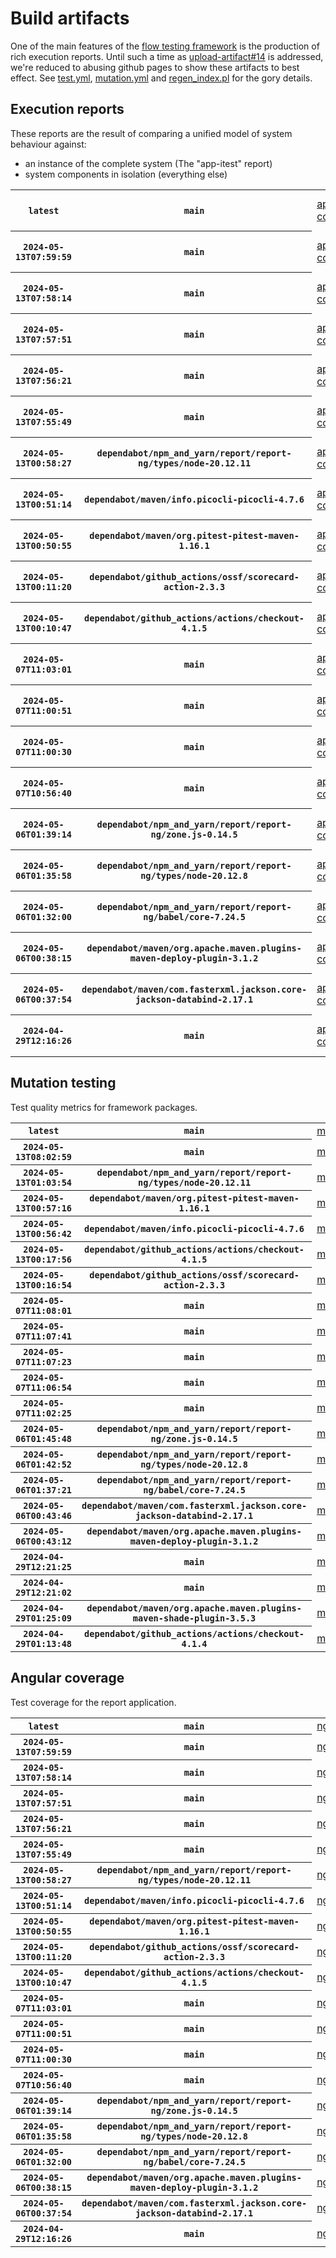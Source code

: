 # Build artifacts

One of the main features of the [flow testing framework](https://github.com/Mastercard/flow) is the production of rich execution reports.
Until such a time as [upload-artifact#14](https://github.com/actions/upload-artifact/issues/14) is addressed, we're reduced to abusing github pages to show these artifacts to best effect.
See [test.yml](https://github.com/Mastercard/flow/blob/main/.github/workflows/test.yml), [mutation.yml](https://github.com/Mastercard/flow/blob/main/.github/workflows/mutation.yml) and [regen_index.pl](https://github.com/Mastercard/flow/blob/pages/regen_index.pl) for the gory details.

## Execution reports

These reports are the result of comparing a unified model of system behaviour against:
 * an instance of the complete system (The "app-itest" report)
 * system components in isolation (everything else)

<!-- start:execution -->
<table>
	<tbody>
		<tr> <th><code>latest</code></th>
			 <th><code>main</code></th>
			<td><a href="execution/latest/app-core/target/mctf/latest/index.html">app-core</a></td>
			<td><a href="execution/latest/app-histogram/target/mctf/latest/index.html">app-histogram</a></td>
			<td><a href="execution/latest/app-itest/target/mctf/latest/index.html">app-itest</a></td>
			<td><a href="execution/latest/app-queue/target/mctf/latest/index.html">app-queue</a></td>
			<td><a href="execution/latest/app-store/target/mctf/latest/index.html">app-store</a></td>
			<td><a href="execution/latest/app-ui/target/mctf/latest/index.html">app-ui</a></td>
			<td><a href="execution/latest/app-web-ui/target/mctf/latest/index.html">app-web-ui</a></td>
		</tr>
		<tr> <th><code>2024-05-13T07:59:59</code></th>
			 <th><code>main</code></th>
			<td><a href="execution/1715587199/app-core/target/mctf/latest/index.html">app-core</a></td>
			<td><a href="execution/1715587199/app-histogram/target/mctf/latest/index.html">app-histogram</a></td>
			<td><a href="execution/1715587199/app-itest/target/mctf/latest/index.html">app-itest</a></td>
			<td><a href="execution/1715587199/app-queue/target/mctf/latest/index.html">app-queue</a></td>
			<td><a href="execution/1715587199/app-store/target/mctf/latest/index.html">app-store</a></td>
			<td><a href="execution/1715587199/app-ui/target/mctf/latest/index.html">app-ui</a></td>
			<td><a href="execution/1715587199/app-web-ui/target/mctf/latest/index.html">app-web-ui</a></td>
		</tr>
		<tr> <th><code>2024-05-13T07:58:14</code></th>
			 <th><code>main</code></th>
			<td><a href="execution/1715587094/app-core/target/mctf/latest/index.html">app-core</a></td>
			<td><a href="execution/1715587094/app-histogram/target/mctf/latest/index.html">app-histogram</a></td>
			<td><a href="execution/1715587094/app-itest/target/mctf/latest/index.html">app-itest</a></td>
			<td><a href="execution/1715587094/app-queue/target/mctf/latest/index.html">app-queue</a></td>
			<td><a href="execution/1715587094/app-store/target/mctf/latest/index.html">app-store</a></td>
			<td><a href="execution/1715587094/app-ui/target/mctf/latest/index.html">app-ui</a></td>
			<td><a href="execution/1715587094/app-web-ui/target/mctf/latest/index.html">app-web-ui</a></td>
		</tr>
		<tr> <th><code>2024-05-13T07:57:51</code></th>
			 <th><code>main</code></th>
			<td><a href="execution/1715587071/app-core/target/mctf/latest/index.html">app-core</a></td>
			<td><a href="execution/1715587071/app-histogram/target/mctf/latest/index.html">app-histogram</a></td>
			<td><a href="execution/1715587071/app-itest/target/mctf/latest/index.html">app-itest</a></td>
			<td><a href="execution/1715587071/app-queue/target/mctf/latest/index.html">app-queue</a></td>
			<td><a href="execution/1715587071/app-store/target/mctf/latest/index.html">app-store</a></td>
			<td><a href="execution/1715587071/app-ui/target/mctf/latest/index.html">app-ui</a></td>
			<td><a href="execution/1715587071/app-web-ui/target/mctf/latest/index.html">app-web-ui</a></td>
		</tr>
		<tr> <th><code>2024-05-13T07:56:21</code></th>
			 <th><code>main</code></th>
			<td><a href="execution/1715586981/app-core/target/mctf/latest/index.html">app-core</a></td>
			<td><a href="execution/1715586981/app-histogram/target/mctf/latest/index.html">app-histogram</a></td>
			<td><a href="execution/1715586981/app-itest/target/mctf/latest/index.html">app-itest</a></td>
			<td><a href="execution/1715586981/app-queue/target/mctf/latest/index.html">app-queue</a></td>
			<td><a href="execution/1715586981/app-store/target/mctf/latest/index.html">app-store</a></td>
			<td><a href="execution/1715586981/app-ui/target/mctf/latest/index.html">app-ui</a></td>
			<td><a href="execution/1715586981/app-web-ui/target/mctf/latest/index.html">app-web-ui</a></td>
		</tr>
		<tr> <th><code>2024-05-13T07:55:49</code></th>
			 <th><code>main</code></th>
			<td><a href="execution/1715586949/app-core/target/mctf/latest/index.html">app-core</a></td>
			<td><a href="execution/1715586949/app-histogram/target/mctf/latest/index.html">app-histogram</a></td>
			<td><a href="execution/1715586949/app-itest/target/mctf/latest/index.html">app-itest</a></td>
			<td><a href="execution/1715586949/app-queue/target/mctf/latest/index.html">app-queue</a></td>
			<td><a href="execution/1715586949/app-store/target/mctf/latest/index.html">app-store</a></td>
			<td><a href="execution/1715586949/app-ui/target/mctf/latest/index.html">app-ui</a></td>
			<td><a href="execution/1715586949/app-web-ui/target/mctf/latest/index.html">app-web-ui</a></td>
		</tr>
		<tr> <th><code>2024-05-13T00:58:27</code></th>
			 <th><code>dependabot/npm_and_yarn/report/report-ng/types/node-20.12.11</code></th>
			<td><a href="execution/1715561907/app-core/target/mctf/latest/index.html">app-core</a></td>
			<td><a href="execution/1715561907/app-histogram/target/mctf/latest/index.html">app-histogram</a></td>
			<td><a href="execution/1715561907/app-itest/target/mctf/latest/index.html">app-itest</a></td>
			<td><a href="execution/1715561907/app-queue/target/mctf/latest/index.html">app-queue</a></td>
			<td><a href="execution/1715561907/app-store/target/mctf/latest/index.html">app-store</a></td>
			<td><a href="execution/1715561907/app-ui/target/mctf/latest/index.html">app-ui</a></td>
			<td><a href="execution/1715561907/app-web-ui/target/mctf/latest/index.html">app-web-ui</a></td>
		</tr>
		<tr> <th><code>2024-05-13T00:51:14</code></th>
			 <th><code>dependabot/maven/info.picocli-picocli-4.7.6</code></th>
			<td><a href="execution/1715561474/app-core/target/mctf/latest/index.html">app-core</a></td>
			<td><a href="execution/1715561474/app-histogram/target/mctf/latest/index.html">app-histogram</a></td>
			<td><a href="execution/1715561474/app-itest/target/mctf/latest/index.html">app-itest</a></td>
			<td><a href="execution/1715561474/app-queue/target/mctf/latest/index.html">app-queue</a></td>
			<td><a href="execution/1715561474/app-store/target/mctf/latest/index.html">app-store</a></td>
			<td><a href="execution/1715561474/app-ui/target/mctf/latest/index.html">app-ui</a></td>
			<td><a href="execution/1715561474/app-web-ui/target/mctf/latest/index.html">app-web-ui</a></td>
		</tr>
		<tr> <th><code>2024-05-13T00:50:55</code></th>
			 <th><code>dependabot/maven/org.pitest-pitest-maven-1.16.1</code></th>
			<td><a href="execution/1715561455/app-core/target/mctf/latest/index.html">app-core</a></td>
			<td><a href="execution/1715561455/app-histogram/target/mctf/latest/index.html">app-histogram</a></td>
			<td><a href="execution/1715561455/app-itest/target/mctf/latest/index.html">app-itest</a></td>
			<td><a href="execution/1715561455/app-queue/target/mctf/latest/index.html">app-queue</a></td>
			<td><a href="execution/1715561455/app-store/target/mctf/latest/index.html">app-store</a></td>
			<td><a href="execution/1715561455/app-ui/target/mctf/latest/index.html">app-ui</a></td>
			<td><a href="execution/1715561455/app-web-ui/target/mctf/latest/index.html">app-web-ui</a></td>
		</tr>
		<tr> <th><code>2024-05-13T00:11:20</code></th>
			 <th><code>dependabot/github_actions/ossf/scorecard-action-2.3.3</code></th>
			<td><a href="execution/1715559080/app-core/target/mctf/latest/index.html">app-core</a></td>
			<td><a href="execution/1715559080/app-histogram/target/mctf/latest/index.html">app-histogram</a></td>
			<td><a href="execution/1715559080/app-itest/target/mctf/latest/index.html">app-itest</a></td>
			<td><a href="execution/1715559080/app-queue/target/mctf/latest/index.html">app-queue</a></td>
			<td><a href="execution/1715559080/app-store/target/mctf/latest/index.html">app-store</a></td>
			<td><a href="execution/1715559080/app-ui/target/mctf/latest/index.html">app-ui</a></td>
			<td><a href="execution/1715559080/app-web-ui/target/mctf/latest/index.html">app-web-ui</a></td>
		</tr>
		<tr> <th><code>2024-05-13T00:10:47</code></th>
			 <th><code>dependabot/github_actions/actions/checkout-4.1.5</code></th>
			<td><a href="execution/1715559047/app-core/target/mctf/latest/index.html">app-core</a></td>
			<td><a href="execution/1715559047/app-histogram/target/mctf/latest/index.html">app-histogram</a></td>
			<td><a href="execution/1715559047/app-itest/target/mctf/latest/index.html">app-itest</a></td>
			<td><a href="execution/1715559047/app-queue/target/mctf/latest/index.html">app-queue</a></td>
			<td><a href="execution/1715559047/app-store/target/mctf/latest/index.html">app-store</a></td>
			<td><a href="execution/1715559047/app-ui/target/mctf/latest/index.html">app-ui</a></td>
			<td><a href="execution/1715559047/app-web-ui/target/mctf/latest/index.html">app-web-ui</a></td>
		</tr>
		<tr> <th><code>2024-05-07T11:03:01</code></th>
			 <th><code>main</code></th>
			<td><a href="execution/1715079781/app-core/target/mctf/latest/index.html">app-core</a></td>
			<td><a href="execution/1715079781/app-histogram/target/mctf/latest/index.html">app-histogram</a></td>
			<td><a href="execution/1715079781/app-itest/target/mctf/latest/index.html">app-itest</a></td>
			<td><a href="execution/1715079781/app-queue/target/mctf/latest/index.html">app-queue</a></td>
			<td><a href="execution/1715079781/app-store/target/mctf/latest/index.html">app-store</a></td>
			<td><a href="execution/1715079781/app-ui/target/mctf/latest/index.html">app-ui</a></td>
			<td><a href="execution/1715079781/app-web-ui/target/mctf/latest/index.html">app-web-ui</a></td>
		</tr>
		<tr> <th><code>2024-05-07T11:00:51</code></th>
			 <th><code>main</code></th>
			<td><a href="execution/1715079651/app-core/target/mctf/latest/index.html">app-core</a></td>
			<td><a href="execution/1715079651/app-histogram/target/mctf/latest/index.html">app-histogram</a></td>
			<td><a href="execution/1715079651/app-itest/target/mctf/latest/index.html">app-itest</a></td>
			<td><a href="execution/1715079651/app-queue/target/mctf/latest/index.html">app-queue</a></td>
			<td><a href="execution/1715079651/app-store/target/mctf/latest/index.html">app-store</a></td>
			<td><a href="execution/1715079651/app-ui/target/mctf/latest/index.html">app-ui</a></td>
			<td><a href="execution/1715079651/app-web-ui/target/mctf/latest/index.html">app-web-ui</a></td>
		</tr>
		<tr> <th><code>2024-05-07T11:00:30</code></th>
			 <th><code>main</code></th>
			<td><a href="execution/1715079630/app-core/target/mctf/latest/index.html">app-core</a></td>
			<td><a href="execution/1715079630/app-histogram/target/mctf/latest/index.html">app-histogram</a></td>
			<td><a href="execution/1715079630/app-itest/target/mctf/latest/index.html">app-itest</a></td>
			<td><a href="execution/1715079630/app-queue/target/mctf/latest/index.html">app-queue</a></td>
			<td><a href="execution/1715079630/app-store/target/mctf/latest/index.html">app-store</a></td>
			<td><a href="execution/1715079630/app-ui/target/mctf/latest/index.html">app-ui</a></td>
			<td><a href="execution/1715079630/app-web-ui/target/mctf/latest/index.html">app-web-ui</a></td>
		</tr>
		<tr> <th><code>2024-05-07T10:56:40</code></th>
			 <th><code>main</code></th>
			<td><a href="execution/1715079400/app-core/target/mctf/latest/index.html">app-core</a></td>
			<td><a href="execution/1715079400/app-histogram/target/mctf/latest/index.html">app-histogram</a></td>
			<td><a href="execution/1715079400/app-itest/target/mctf/latest/index.html">app-itest</a></td>
			<td><a href="execution/1715079400/app-queue/target/mctf/latest/index.html">app-queue</a></td>
			<td><a href="execution/1715079400/app-store/target/mctf/latest/index.html">app-store</a></td>
			<td><a href="execution/1715079400/app-ui/target/mctf/latest/index.html">app-ui</a></td>
			<td><a href="execution/1715079400/app-web-ui/target/mctf/latest/index.html">app-web-ui</a></td>
		</tr>
		<tr> <th><code>2024-05-06T01:39:14</code></th>
			 <th><code>dependabot/npm_and_yarn/report/report-ng/zone.js-0.14.5</code></th>
			<td><a href="execution/1714959554/app-core/target/mctf/latest/index.html">app-core</a></td>
			<td><a href="execution/1714959554/app-histogram/target/mctf/latest/index.html">app-histogram</a></td>
			<td><a href="execution/1714959554/app-itest/target/mctf/latest/index.html">app-itest</a></td>
			<td><a href="execution/1714959554/app-queue/target/mctf/latest/index.html">app-queue</a></td>
			<td><a href="execution/1714959554/app-store/target/mctf/latest/index.html">app-store</a></td>
			<td><a href="execution/1714959554/app-ui/target/mctf/latest/index.html">app-ui</a></td>
			<td><a href="execution/1714959554/app-web-ui/target/mctf/latest/index.html">app-web-ui</a></td>
		</tr>
		<tr> <th><code>2024-05-06T01:35:58</code></th>
			 <th><code>dependabot/npm_and_yarn/report/report-ng/types/node-20.12.8</code></th>
			<td><a href="execution/1714959358/app-core/target/mctf/latest/index.html">app-core</a></td>
			<td><a href="execution/1714959358/app-histogram/target/mctf/latest/index.html">app-histogram</a></td>
			<td><a href="execution/1714959358/app-itest/target/mctf/latest/index.html">app-itest</a></td>
			<td><a href="execution/1714959358/app-queue/target/mctf/latest/index.html">app-queue</a></td>
			<td><a href="execution/1714959358/app-store/target/mctf/latest/index.html">app-store</a></td>
			<td><a href="execution/1714959358/app-ui/target/mctf/latest/index.html">app-ui</a></td>
			<td><a href="execution/1714959358/app-web-ui/target/mctf/latest/index.html">app-web-ui</a></td>
		</tr>
		<tr> <th><code>2024-05-06T01:32:00</code></th>
			 <th><code>dependabot/npm_and_yarn/report/report-ng/babel/core-7.24.5</code></th>
			<td><a href="execution/1714959120/app-core/target/mctf/latest/index.html">app-core</a></td>
			<td><a href="execution/1714959120/app-histogram/target/mctf/latest/index.html">app-histogram</a></td>
			<td><a href="execution/1714959120/app-itest/target/mctf/latest/index.html">app-itest</a></td>
			<td><a href="execution/1714959120/app-queue/target/mctf/latest/index.html">app-queue</a></td>
			<td><a href="execution/1714959120/app-store/target/mctf/latest/index.html">app-store</a></td>
			<td><a href="execution/1714959120/app-ui/target/mctf/latest/index.html">app-ui</a></td>
			<td><a href="execution/1714959120/app-web-ui/target/mctf/latest/index.html">app-web-ui</a></td>
		</tr>
		<tr> <th><code>2024-05-06T00:38:15</code></th>
			 <th><code>dependabot/maven/org.apache.maven.plugins-maven-deploy-plugin-3.1.2</code></th>
			<td><a href="execution/1714955895/app-core/target/mctf/latest/index.html">app-core</a></td>
			<td><a href="execution/1714955895/app-histogram/target/mctf/latest/index.html">app-histogram</a></td>
			<td><a href="execution/1714955895/app-itest/target/mctf/latest/index.html">app-itest</a></td>
			<td><a href="execution/1714955895/app-queue/target/mctf/latest/index.html">app-queue</a></td>
			<td><a href="execution/1714955895/app-store/target/mctf/latest/index.html">app-store</a></td>
			<td><a href="execution/1714955895/app-ui/target/mctf/latest/index.html">app-ui</a></td>
			<td><a href="execution/1714955895/app-web-ui/target/mctf/latest/index.html">app-web-ui</a></td>
		</tr>
		<tr> <th><code>2024-05-06T00:37:54</code></th>
			 <th><code>dependabot/maven/com.fasterxml.jackson.core-jackson-databind-2.17.1</code></th>
			<td><a href="execution/1714955874/app-core/target/mctf/latest/index.html">app-core</a></td>
			<td><a href="execution/1714955874/app-histogram/target/mctf/latest/index.html">app-histogram</a></td>
			<td><a href="execution/1714955874/app-itest/target/mctf/latest/index.html">app-itest</a></td>
			<td><a href="execution/1714955874/app-queue/target/mctf/latest/index.html">app-queue</a></td>
			<td><a href="execution/1714955874/app-store/target/mctf/latest/index.html">app-store</a></td>
			<td><a href="execution/1714955874/app-ui/target/mctf/latest/index.html">app-ui</a></td>
			<td><a href="execution/1714955874/app-web-ui/target/mctf/latest/index.html">app-web-ui</a></td>
		</tr>
		<tr> <th><code>2024-04-29T12:16:26</code></th>
			 <th><code>main</code></th>
			<td><a href="execution/1714392986/app-core/target/mctf/latest/index.html">app-core</a></td>
			<td><a href="execution/1714392986/app-histogram/target/mctf/latest/index.html">app-histogram</a></td>
			<td><a href="execution/1714392986/app-itest/target/mctf/latest/index.html">app-itest</a></td>
			<td><a href="execution/1714392986/app-queue/target/mctf/latest/index.html">app-queue</a></td>
			<td><a href="execution/1714392986/app-store/target/mctf/latest/index.html">app-store</a></td>
			<td><a href="execution/1714392986/app-ui/target/mctf/latest/index.html">app-ui</a></td>
			<td><a href="execution/1714392986/app-web-ui/target/mctf/latest/index.html">app-web-ui</a></td>
		</tr>
	</tbody>
</table>
<!-- end:execution -->

## Mutation testing

Test quality metrics for framework packages.

<!-- start:mutation -->
<table>
	<tbody>
		<tr> <th><code>latest</code></th>
			 <th><code>main</code></th>
			<td><a href="mutation/latest/mutation_report/index.html">mutation</a></td>
		</tr>
		<tr> <th><code>2024-05-13T08:02:59</code></th>
			 <th><code>main</code></th>
			<td><a href="mutation/1715587379/mutation_report/index.html">mutation</a></td>
		</tr>
		<tr> <th><code>2024-05-13T01:03:54</code></th>
			 <th><code>dependabot/npm_and_yarn/report/report-ng/types/node-20.12.11</code></th>
			<td><a href="mutation/1715562234/mutation_report/index.html">mutation</a></td>
		</tr>
		<tr> <th><code>2024-05-13T00:57:16</code></th>
			 <th><code>dependabot/maven/org.pitest-pitest-maven-1.16.1</code></th>
			<td><a href="mutation/1715561836/mutation_report/index.html">mutation</a></td>
		</tr>
		<tr> <th><code>2024-05-13T00:56:42</code></th>
			 <th><code>dependabot/maven/info.picocli-picocli-4.7.6</code></th>
			<td><a href="mutation/1715561802/mutation_report/index.html">mutation</a></td>
		</tr>
		<tr> <th><code>2024-05-13T00:17:56</code></th>
			 <th><code>dependabot/github_actions/actions/checkout-4.1.5</code></th>
			<td><a href="mutation/1715559476/mutation_report/index.html">mutation</a></td>
		</tr>
		<tr> <th><code>2024-05-13T00:16:54</code></th>
			 <th><code>dependabot/github_actions/ossf/scorecard-action-2.3.3</code></th>
			<td><a href="mutation/1715559414/mutation_report/index.html">mutation</a></td>
		</tr>
		<tr> <th><code>2024-05-07T11:08:01</code></th>
			 <th><code>main</code></th>
			<td><a href="mutation/1715080081/mutation_report/index.html">mutation</a></td>
		</tr>
		<tr> <th><code>2024-05-07T11:07:41</code></th>
			 <th><code>main</code></th>
			<td><a href="mutation/1715080061/mutation_report/index.html">mutation</a></td>
		</tr>
		<tr> <th><code>2024-05-07T11:07:23</code></th>
			 <th><code>main</code></th>
			<td><a href="mutation/1715080043/mutation_report/index.html">mutation</a></td>
		</tr>
		<tr> <th><code>2024-05-07T11:06:54</code></th>
			 <th><code>main</code></th>
			<td><a href="mutation/1715080014/mutation_report/index.html">mutation</a></td>
		</tr>
		<tr> <th><code>2024-05-07T11:02:25</code></th>
			 <th><code>main</code></th>
			<td><a href="mutation/1715079745/mutation_report/index.html">mutation</a></td>
		</tr>
		<tr> <th><code>2024-05-06T01:45:48</code></th>
			 <th><code>dependabot/npm_and_yarn/report/report-ng/zone.js-0.14.5</code></th>
			<td><a href="mutation/1714959948/mutation_report/index.html">mutation</a></td>
		</tr>
		<tr> <th><code>2024-05-06T01:42:52</code></th>
			 <th><code>dependabot/npm_and_yarn/report/report-ng/types/node-20.12.8</code></th>
			<td><a href="mutation/1714959772/mutation_report/index.html">mutation</a></td>
		</tr>
		<tr> <th><code>2024-05-06T01:37:21</code></th>
			 <th><code>dependabot/npm_and_yarn/report/report-ng/babel/core-7.24.5</code></th>
			<td><a href="mutation/1714959441/mutation_report/index.html">mutation</a></td>
		</tr>
		<tr> <th><code>2024-05-06T00:43:46</code></th>
			 <th><code>dependabot/maven/com.fasterxml.jackson.core-jackson-databind-2.17.1</code></th>
			<td><a href="mutation/1714956226/mutation_report/index.html">mutation</a></td>
		</tr>
		<tr> <th><code>2024-05-06T00:43:12</code></th>
			 <th><code>dependabot/maven/org.apache.maven.plugins-maven-deploy-plugin-3.1.2</code></th>
			<td><a href="mutation/1714956192/mutation_report/index.html">mutation</a></td>
		</tr>
		<tr> <th><code>2024-04-29T12:21:25</code></th>
			 <th><code>main</code></th>
			<td><a href="mutation/1714393285/mutation_report/index.html">mutation</a></td>
		</tr>
		<tr> <th><code>2024-04-29T12:21:02</code></th>
			 <th><code>main</code></th>
			<td><a href="mutation/1714393262/mutation_report/index.html">mutation</a></td>
		</tr>
		<tr> <th><code>2024-04-29T01:25:09</code></th>
			 <th><code>dependabot/maven/org.apache.maven.plugins-maven-shade-plugin-3.5.3</code></th>
			<td><a href="mutation/1714353909/mutation_report/index.html">mutation</a></td>
		</tr>
		<tr> <th><code>2024-04-29T01:13:48</code></th>
			 <th><code>dependabot/github_actions/actions/checkout-4.1.4</code></th>
			<td><a href="mutation/1714353228/mutation_report/index.html">mutation</a></td>
		</tr>
	</tbody>
</table>
<!-- end:mutation -->

## Angular coverage

Test coverage for the report application.

<!-- start:ng_coverage -->
<table>
	<tbody>
		<tr> <th><code>latest</code></th>
			 <th><code>main</code></th>
			<td><a href="ng_coverage/latest/report/index.html">ng_coverage</a></td>
		</tr>
		<tr> <th><code>2024-05-13T07:59:59</code></th>
			 <th><code>main</code></th>
			<td><a href="ng_coverage/1715587199/report/index.html">ng_coverage</a></td>
		</tr>
		<tr> <th><code>2024-05-13T07:58:14</code></th>
			 <th><code>main</code></th>
			<td><a href="ng_coverage/1715587094/report/index.html">ng_coverage</a></td>
		</tr>
		<tr> <th><code>2024-05-13T07:57:51</code></th>
			 <th><code>main</code></th>
			<td><a href="ng_coverage/1715587071/report/index.html">ng_coverage</a></td>
		</tr>
		<tr> <th><code>2024-05-13T07:56:21</code></th>
			 <th><code>main</code></th>
			<td><a href="ng_coverage/1715586981/report/index.html">ng_coverage</a></td>
		</tr>
		<tr> <th><code>2024-05-13T07:55:49</code></th>
			 <th><code>main</code></th>
			<td><a href="ng_coverage/1715586949/report/index.html">ng_coverage</a></td>
		</tr>
		<tr> <th><code>2024-05-13T00:58:27</code></th>
			 <th><code>dependabot/npm_and_yarn/report/report-ng/types/node-20.12.11</code></th>
			<td><a href="ng_coverage/1715561907/report/index.html">ng_coverage</a></td>
		</tr>
		<tr> <th><code>2024-05-13T00:51:14</code></th>
			 <th><code>dependabot/maven/info.picocli-picocli-4.7.6</code></th>
			<td><a href="ng_coverage/1715561474/report/index.html">ng_coverage</a></td>
		</tr>
		<tr> <th><code>2024-05-13T00:50:55</code></th>
			 <th><code>dependabot/maven/org.pitest-pitest-maven-1.16.1</code></th>
			<td><a href="ng_coverage/1715561455/report/index.html">ng_coverage</a></td>
		</tr>
		<tr> <th><code>2024-05-13T00:11:20</code></th>
			 <th><code>dependabot/github_actions/ossf/scorecard-action-2.3.3</code></th>
			<td><a href="ng_coverage/1715559080/report/index.html">ng_coverage</a></td>
		</tr>
		<tr> <th><code>2024-05-13T00:10:47</code></th>
			 <th><code>dependabot/github_actions/actions/checkout-4.1.5</code></th>
			<td><a href="ng_coverage/1715559047/report/index.html">ng_coverage</a></td>
		</tr>
		<tr> <th><code>2024-05-07T11:03:01</code></th>
			 <th><code>main</code></th>
			<td><a href="ng_coverage/1715079781/report/index.html">ng_coverage</a></td>
		</tr>
		<tr> <th><code>2024-05-07T11:00:51</code></th>
			 <th><code>main</code></th>
			<td><a href="ng_coverage/1715079651/report/index.html">ng_coverage</a></td>
		</tr>
		<tr> <th><code>2024-05-07T11:00:30</code></th>
			 <th><code>main</code></th>
			<td><a href="ng_coverage/1715079630/report/index.html">ng_coverage</a></td>
		</tr>
		<tr> <th><code>2024-05-07T10:56:40</code></th>
			 <th><code>main</code></th>
			<td><a href="ng_coverage/1715079400/report/index.html">ng_coverage</a></td>
		</tr>
		<tr> <th><code>2024-05-06T01:39:14</code></th>
			 <th><code>dependabot/npm_and_yarn/report/report-ng/zone.js-0.14.5</code></th>
			<td><a href="ng_coverage/1714959554/report/index.html">ng_coverage</a></td>
		</tr>
		<tr> <th><code>2024-05-06T01:35:58</code></th>
			 <th><code>dependabot/npm_and_yarn/report/report-ng/types/node-20.12.8</code></th>
			<td><a href="ng_coverage/1714959358/report/index.html">ng_coverage</a></td>
		</tr>
		<tr> <th><code>2024-05-06T01:32:00</code></th>
			 <th><code>dependabot/npm_and_yarn/report/report-ng/babel/core-7.24.5</code></th>
			<td><a href="ng_coverage/1714959120/report/index.html">ng_coverage</a></td>
		</tr>
		<tr> <th><code>2024-05-06T00:38:15</code></th>
			 <th><code>dependabot/maven/org.apache.maven.plugins-maven-deploy-plugin-3.1.2</code></th>
			<td><a href="ng_coverage/1714955895/report/index.html">ng_coverage</a></td>
		</tr>
		<tr> <th><code>2024-05-06T00:37:54</code></th>
			 <th><code>dependabot/maven/com.fasterxml.jackson.core-jackson-databind-2.17.1</code></th>
			<td><a href="ng_coverage/1714955874/report/index.html">ng_coverage</a></td>
		</tr>
		<tr> <th><code>2024-04-29T12:16:26</code></th>
			 <th><code>main</code></th>
			<td><a href="ng_coverage/1714392986/report/index.html">ng_coverage</a></td>
		</tr>
	</tbody>
</table>
<!-- end:ng_coverage -->